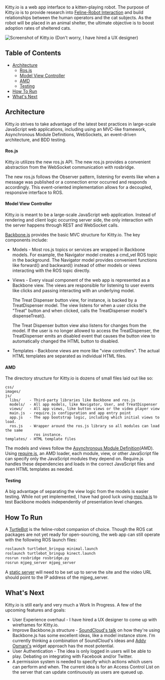 Kitty.io is a web app interface to a kitten-playing robot. The purpose of
Kitty.io is to provide research into [Feline-Robot
Interaction](http://humanrobotinteraction.org/2013/) and build relationships
between the human operators and the cat subjects. As the robot will be placed in
an animal shelter, the ultimate objective is to boost adoption rates of
sheltered cats.

![Screenshot of Kitty.io](./images/screenshot.jpg)
(Don't worry, I have hired a UX designer)

## Table of Contents

 * [Architecture](#architecture)
   * [Ros.js](#rosjs)
   * [Model View Controller](#model-view-controller)
   * [AMD](#amd)
   * [Testing](#testing)
 * [How To Run](#how-to-run)
 * [What's Next](#whats-next)

## Architecture

Kitty.io strives to take advantage of the latest best practices in large-scale
JavaScript web applications, including using an MVC-like framework, Asynchronous
Module Definitions, WebSockets, an event-driven architecture, and BDD testing.

#### Ros.js

Kitty.io utilizes the new ros.js API. The new ros.js provides a convenient
abstraction from the WebSocket communication with rosbridge.

The new ros.js follows the Observer pattern, listening for events like when a
message was published or a connection error occurred and responds accordingly.
This event-oriented implementation allows for a decoupled, responsive interface
to ROS.

#### Model View Controller

Kitty.io is meant to be a large-scale JavaScript web application. Instead of
rendering and client logic occurring server side, the only interaction with the
server happens through REST and WebSocket calls.

[Backbone.js](http://backbonejs.org/) provides the basic MVC structure for
Kitty.io. The key components include:

 * Models - Most ros.js topics or services are wrapped in Backbone models. For
   example, the Navigator model creates a cmd_vel ROS topic in the background.
   The Navigator model provides convenient functions like forward() and
   backward() instead of other models or views interacting with the ROS topic
   directly.

 * Views - Every visual component of the web app is represented as a Backbone
   view. The views are responsible for listening to user events like clicks and
   passing interacting with an underlying model.

   The Treat Dispenser button view, for instance, is backed by a TreatDispenser
   model. The view listens for when a user clicks the "Treat" button and when
   clicked, calls the TreatDispenser model's dispenseTreat().

   The Treat Dispenser button view also listens for changes from the model. If
   the user is no longer allowed to access the TreatDispenser, the
   TreatDispenser emits an disabled event that causes the button view to
   automatically changed the HTML button to disabled.

 * Templates - Backbone views are more like "view controllers". The actual HTML
   templates are separated as individual HTML files.

#### AMD

The directory structure for Kitty.io is dozens of small files laid out like so:

```
css/
images/
js/
  libs/    - Third-party libraries like Backbone and ros.js
  models/  - All app models, like Navigator, User, and TreatDispenser
  views/   - All app views, like button views or the video player view
  main.js  - require.js configuration and app entry point
  app.js   - The app bootstrap logic, including which initial views to load.
  ros.js   - Wrapper around the ros.js library so all modules can load the same
             ros instance.
templates/ - HTML template files
```

The models and views follow the [Asynchronous Module
Definition](http://requirejs.org/docs/whyamd.html#amd)(AMD). Using
[require.js](http://requirejs.org/), an AMD loader, each module, view, or other
JavaScript file can specify only the JavaScript modules they depend on.
Require.js handles these dependencies and loads in the correct JavaScript files
and even HTML templates as needed.

#### Testing

A big advantage of separating the view logic from the models is easier testing.
While not yet implemented, I have had good luck using
[mocha.js](http://visionmedia.github.com/mocha/) to test Backbone models
independently of presentation level changes.

## How To Run

A [TurtleBot](http://ros.org/wiki/Robots/TurtleBot) is the feline-robot
companion of choice. Though the ROS cat packages are not yet ready for
open-sourcing, the web app can still operate with the following ROS launch
files:

```bash
roslaunch turtlebot_bringup minimal.launch
roslaunch turtlebot_bringup kinect.launch
rosrun rosbridge rosbridge.py
rosrun mjpeg_server mjpeg_server
```

A [static server](https://gist.github.com/3037480) will need to be set up to
serve the site and the video URL should point to the IP address of the
mjpeg_server.

## What's Next

Kitty.io is still early and very much a Work In Progress. A few of the upcoming
features and goals:

 * User Experience overhaul - I have hired a UX designer to come up with
   wireframes for Kitty.io.
 * Improve Backbone.js structure - [SoundCloud's
   talk](http://backstage.soundcloud.com/2012/06/building-the-next-soundcloud/)
   on how they're using Backbone.js has some excellent ideas, like a model
   instance store. I'm currently thinking a combination of SoundCloud's ideas
   and [Addy Osmani's](http://addyosmani.com/largescalejavascript/) widget
   approach has the most potential.
 * User Authentication - The idea is only logged in users will be able to play.
   Debating on integrating with Facebook and/or Twitter.
 * A permission system is needed to specify which actions which users can
   perform and when. The current idea is for an Access Control List on the
   server that can update continuously as users are queued up.

